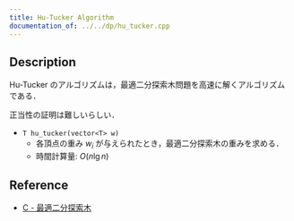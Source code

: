 ```yaml
---
title: Hu-Tucker Algorithm
documentation_of: ../../dp/hu_tucker.cpp
---
```


## Description

Hu-Tucker のアルゴリズムは，最適二分探索木問題を高速に解くアルゴリズムである．

正当性の証明は難しいらしい．

- `T hu_tucker(vector<T> w)`
    - 各頂点の重み $w_i$ が与えられたとき，最適二分探索木の重みを求める．
    - 時間計算量: $O(n\lg n)$

## Reference

- [C - 最適二分探索木](https://atcoder.jp/contests/atc002/tasks/atc002_c)